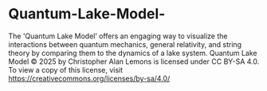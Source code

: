 # Quantum-Lake-Model-
The 'Quantum Lake Model’ offers an engaging way to visualize the interactions between quantum mechanics, general relativity, and string theory by comparing them to the dynamics of a lake system.
Quantum Lake Model © 2025 by Christopher Alan Lemons is licensed under CC BY-SA 4.0. To view a copy of this license, visit https://creativecommons.org/licenses/by-sa/4.0/
